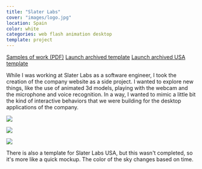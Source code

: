```yaml
---
title: "Slater Labs"
cover: "images/logo.jpg"
location: Spain
color: white
categories: web flash animation desktop
template: project
---
```


<p class="align-center">
<a class="btn external" role="button" href="./samples-of-work.pdf" target="_blank">Samples of work (PDF)</a>
<a class="btn external" role="button" href="http://work.joanmira.com/webs/slater/" target="_blank">Launch archived template</a>
<a class="btn external" role="button" href="http://work.joanmira.com/webs/slaterusa/" target="_blank">Launch archived USA template</a>
</p>

While I was working at Slater Labs as a software engineer, I took the creation of the company website as a side project. I wanted to explore new things, like the use of animated 3d models, playing with the webcam and the microphone and voice recognition. In a way, I wanted to mimic a little bit the kind of interactive behaviors that we were building for the desktop applications of the company.

![](/work/slaterlabs/images/1.png)

![](/work/slaterlabs/images/2.png)

![](/work/slaterlabs/images/3.png)

There is also a template for Slater Labs USA, but this wasn't completed, so it's more like a quick mockup. The color of the sky changes based on time.
